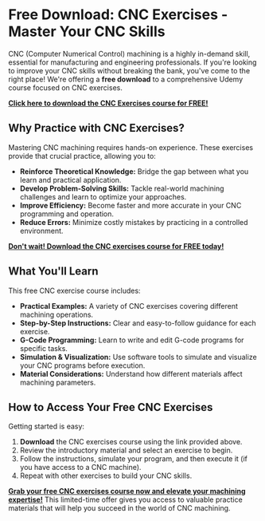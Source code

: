 # Free Download: CNC Exercises - Master Your CNC Skills

CNC (Computer Numerical Control) machining is a highly in-demand skill, essential for manufacturing and engineering professionals. If you're looking to improve your CNC skills without breaking the bank, you've come to the right place! We're offering a **free download** to a comprehensive Udemy course focused on CNC exercises.

[**Click here to download the CNC Exercises course for FREE!**](https://udemywork.com/cnc-exercises)

## Why Practice with CNC Exercises?

Mastering CNC machining requires hands-on experience. These exercises provide that crucial practice, allowing you to:

*   **Reinforce Theoretical Knowledge:** Bridge the gap between what you learn and practical application.
*   **Develop Problem-Solving Skills:** Tackle real-world machining challenges and learn to optimize your approaches.
*   **Improve Efficiency:** Become faster and more accurate in your CNC programming and operation.
*   **Reduce Errors:** Minimize costly mistakes by practicing in a controlled environment.

[**Don't wait! Download the CNC exercises course for FREE today!**](https://udemywork.com/cnc-exercises)

## What You'll Learn

This free CNC exercise course includes:

*   **Practical Examples:** A variety of CNC exercises covering different machining operations.
*   **Step-by-Step Instructions:** Clear and easy-to-follow guidance for each exercise.
*   **G-Code Programming:** Learn to write and edit G-code programs for specific tasks.
*   **Simulation & Visualization:** Use software tools to simulate and visualize your CNC programs before execution.
*   **Material Considerations:** Understand how different materials affect machining parameters.

## How to Access Your Free CNC Exercises

Getting started is easy:

1.  **Download** the CNC exercises course using the link provided above.
2.  Review the introductory material and select an exercise to begin.
3.  Follow the instructions, simulate your program, and then execute it (if you have access to a CNC machine).
4.  Repeat with other exercises to build your CNC skills.

**[Grab your free CNC exercises course now and elevate your machining expertise!](https://udemywork.com/cnc-exercises)** This limited-time offer gives you access to valuable practice materials that will help you succeed in the world of CNC machining.
